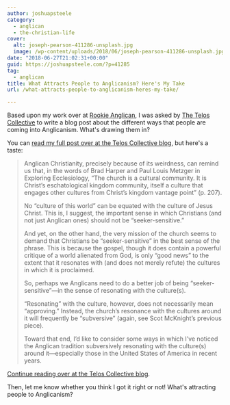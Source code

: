 ```yaml
---
author: joshuapsteele
category:
  - anglican
  - the-christian-life
cover:
  alt: joseph-pearson-411286-unsplash.jpg
  image: /wp-content/uploads/2018/06/joseph-pearson-411286-unsplash.jpg
date: "2018-06-27T21:02:31+00:00"
guid: https://joshuapsteele.com/?p=41285
tag:
  - anglican
title: What Attracts People to Anglicanism? Here's My Take
url: /what-attracts-people-to-anglicanism-heres-my-take/

---
```

Based upon my work over at [Rookie Anglican](http://anglicanpastor.com/rookieanglican/), I was asked by [The Telos Collective](https://www.teloscollective.com/) to write a blog post about the different ways that people are coming into Anglicanism. What's drawing them in?

You can [read my full post over at the Telos Collective blog](https://www.teloscollective.com/what-attracts-people-to-anglicanism-subversive-cultural-resonance/), but here's a taste:

> Anglican Christianity, precisely because of its weirdness, can remind us that, in the words of Brad Harper and Paul Louis Metzger in Exploring Ecclesiology, “The church is a cultural community. It is Christ’s eschatological kingdom community, itself a culture that engages other cultures from Christ’s kingdom vantage point” (p. 207).
>
>  No “culture of this world” can be equated with the culture of Jesus Christ. This is, I suggest, the important sense in which Christians (and not just Anglican ones) should not be “seeker-sensitive.”
>
>  And yet, on the other hand, the very mission of the church seems to demand that Christians be “seeker-sensitive” in the best sense of the phrase. This is because the gospel, though it does contain a powerful critique of a world alienated from God, is only “good news” to the extent that it resonates with (and does not merely refute) the cultures in which it is proclaimed.
>
>  So, perhaps we Anglicans need to do a better job of being “seeker-sensitive”—in the sense of resonating with the culture(s).
>
>  “Resonating” with the culture, however, does not necessarily mean “approving.” Instead, the church’s resonance with the cultures around it will frequently be “subversive” (again, see Scot McKnight’s previous piece).
>
>  Toward that end, I’d like to consider some ways in which I’ve noticed the Anglican tradition subversively resonating with the culture(s) around it—especially those in the United States of America in recent years.

[Continue reading over at the Telos Collective blog](https://www.teloscollective.com/what-attracts-people-to-anglicanism-subversive-cultural-resonance/).

Then, let me know whether you think I got it right or not! What's attracting people to Anglicanism?
